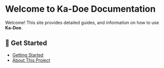 # Welcome to Ka-Doe Documentation

Welcome! This site provides detailed guides, and information on how to use **Ka-Doe**.

## 🚀 Get Started

- [Getting Started](getting-started.md)
- [About This Project](about.md)

